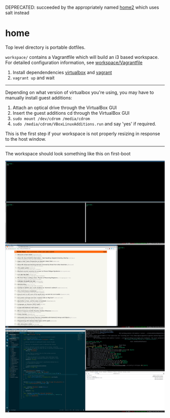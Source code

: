 DEPRECATED: succeeded by the appropriately named [home2](https://github.com/Everlag/home2) which uses salt instead

# home

Top level directory is portable dotfiles.

`workspace/` contains a Vagrantfile which will build an i3
based workspace. For detailed configuration information, see [workspace/Vagrantfile](./workspace/VagrantFile)

1. Install dependendencies [virtualbox](https://www.virtualbox.org/) and [vagrant](https://www.vagrantup.com/)
1. `vagrant up`  and wait

---

Depending on what version of virtualbox you're using, you may have to manually install guest additions:

1. Attach an optical drive through the VirtualBox GUI
1. Insert the guest additions cd through the VirtualBox GUI
1. `sudo mount /dev/cdrom /media/cdrom`
1. `sudo /media/cdrom/VBoxLinuxAdditions.run` and say 'yes' if required.

This is the first step if your workspace is not properly resizing in response to the host window.

---

The workspace should look something like this on first-boot

![Workspace 1](images/ws1.jpg)
![Workspace 2](images/ws2.jpg)
![Workspace 3](images/ws3.jpg)
